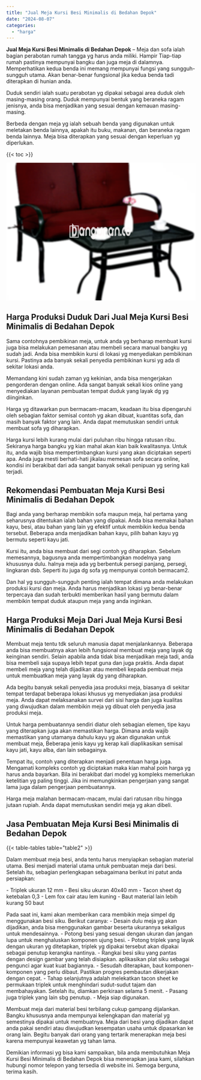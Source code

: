 ```yaml
---
title: "Jual Meja Kursi Besi Minimalis di Bedahan Depok"
date: "2024-08-07"
categories: 
  - "harga"
---
```


**Jual Meja Kursi Besi Minimalis di Bedahan Depok** – Meja dan sofa ialah bagian perabotan rumah tangga yg harus anda miliki. Hampir Tiap-tiap rumah pastinya mempunyai bangku dan juga meja di dalamnya. Memperhatikan kedua benda ini memang mempunyai fungsi yang sungguh-sungguh utama. Akan benar-benar fungsional jika kedua benda tadi diterapkan di hunian anda.

Duduk sendiri ialah suatu perabotan yg dipakai sebagai area duduk oleh masing-masing orang. Duduk mempunyai bentuk yang beraneka ragam jenisnya, anda bisa menjadikan yang sesuai dengan kemauan masing-masing.

Berbeda dengan meja yg ialah sebuah benda yang digunakan untuk meletakan benda lainnya, apakah itu buku, makanan, dan beraneka ragam benda lainnya. Meja bisa diterapkan yang sesuai dengan keperluan yg diperlukan.

{{< toc >}}

![Jual Meja Kursi Besi Minimalis di Bedahan Depok](/images/jual-meja-besi-murah31.png)

## Harga Produksi Duduk Dari Jual Meja Kursi Besi Minimalis di Bedahan Depok

Sama contohnya pembikinan meja, untuk anda yg berharap membuat kursi juga bisa melakukan pemesanan atau membeli secara manual bangku yg sudah jadi. Anda bisa membikin kursi di lokasi yg menyediakan pembikinan kursi. Pastinya ada banyak sekali penyedia pembikinan kursi yg ada di sekitar lokasi anda.

Memandang kini sudah zaman yg kekinian, anda bisa mengerjakan pengorderan dengan online. Ada sangat banyak sekali kios online yang menyediakan layanan pembuatan tempat duduk yang layak dg yg diinginkan.

Harga yg ditawarkan pun bermacam-macam, keadaan itu bisa dipengaruhi oleh sebagian faktor semisal contoh yg akan dibuat, kuantitas sofa, dan masih banyak faktor yang lain. Anda dapat memutuskan sendiri untuk membuat sofa yg diharapkan.

Harga kursi lebih kurang mulai dari puluhan ribu hingga ratusan ribu. Sekiranya harga bangku yg kian mahal akan kian baik kwalitasnya. Untuk itu, anda wajib bisa mempertimbangkan kursi yang akan diciptakan seperti apa. Anda juga mesti berhati-hati jikalau memesan sofa secara online, kondisi ini berakibat dari ada sangat banyak sekali penipuan yg sering kali terjadi.

## Rekomendasi Pembuatan Meja Kursi Besi Minimalis di Bedahan Depok

Bagi anda yang berharap membikin sofa maupun meja, hal pertama yang seharusnya ditentukan ialah bahan yang dipakai. Anda bisa memakai bahan kayu, besi, atau bahan yang lain yg efektif untuk membikin kedua benda tersebut. Beberapa anda menjadikan bahan kayu, pilih bahan kayu yg bermutu seperti kayu jati.

Kursi itu, anda bisa membuat dari segi contoh yg diharapkan. Sebelum memesannya, bagusnya anda mempertimbangkan modelnya yang khususnya dulu. halnya meja ada yg berbentuk persegi panjang, persegi, lingkaran dsb. Seperti itu juga dg sofa yg mempunyai contoh bermacam2.

Dan hal yg sungguh-sungguh penting ialah tempat dimana anda melakukan produksi kursi dan meja. Anda harus menjadikan lokasi yg benar-benar terpercaya dan sudah terbukti memberikan hasil yang bermutu dalam membikin tempat duduk ataupun meja yang anda inginkan.

## Harga Produksi Meja Dari Jual Meja Kursi Besi Minimalis di Bedahan Depok

Membuat meja tentu tdk seluruh manusia dapat menjalankannya. Beberapa anda bisa membuatnya akan lebih fungsional membuat meja yang layak dg keinginan sendiri. Selain apabila anda tidak bisa menjadikan meja tadi, anda bisa membeli saja supaya lebih tepat guna dan juga praktis. Anda dapat membeli meja yang telah dijadikan atau membeli kepada pembuat meja untuk membuatkan meja yang layak dg yang diharapkan.

Ada begitu banyak sekali penyedia jasa produksi meja, biasanya di sekitar tempat terdapat beberapa lokasi khusus yg menyediakan jasa produksi meja. Anda dapat melaksanakan survei dari sisi harga dan juga kualitas yang diwujudkan dalam membikin meja yg dibuat oleh penyedia jasa produksi meja.

Untuk harga pembuatannya sendiri diatur oleh sebagian elemen, tipe kayu yang diterapkan juga akan memastikan harga. Dimana anda wajib memastikan yang utamanya dahulu kayu yg akan digunakan untuk membuat meja, Beberapa jenis kayu yg kerap kali diaplikasikan semisal kayu jati, kayu alba, dan lain sebagainya.

Tempat itu, contoh yang diterapkan menjadi penentuan harga juga. Mengamati kompleks contoh yg diciptakan maka kian mahal poin harga yg harus anda bayarkan. Bila ini berakibat dari model yg kompleks memerlukan ketelitian yg paling tinggi. Jika ini memungkinkan pengerjaan yang sangat lama juga dalam pengerjaan pembuatannya.

Harga meja malahan bermacam-macam, mulai dari ratusan ribu hingga jutaan rupiah. Anda dapat memutuskan sendiri meja yg akan dibeli.

## Jasa Pembuatan Meja Kursi Besi Minimalis di Bedahan Depok

{{< table-tables table="table2" >}}

Dalam membuat meja besi, anda tentu harus menyiapkan sebagian material utama. Besi menjadi material utama untuk pembuatan meja dari besi. Setelah itu, sebagian perlengkapan sebagaimana berikut ini patut anda persiapkan:

\- Triplek ukuran 12 mm - Besi siku ukuran 40x40 mm - Tacon sheet dg ketebalan 0,3 - Lem fox cair atau lem kuning - Baut material lain lebih kurang 50 baut

Pada saat ini, kami akan memberikan cara membikin meja simpel dg menggunakan besi siku. Berikut caranya: - Desain dulu meja yg akan dijadikan, anda bisa menggunakan gambar beserta ukurannya sekaligus untuk mendesainnya. - Potong besi yang sesuai dengan ukuran dan jangan lupa untuk menghaluskan komponen ujung besi. - Potong triplek yang layak dengan ukuran yg ditetapkan, triplek yg dipakai tersebut akan dipakai sebagai penutup kerangka nantinya. - Rangkai besi siku yang pantas dengan design gambar yang telah disiapkan. aplikasikan plat siku sebagai pengunci agar kuat kuat bagiannya. - Sesudah diterapkan, baut komponen-komponen yang perlu dibaut. Pastikan progres pembautan dikerjakan dengan cepat. - Tahap selanjutnya adalah melekatkan tacon sheet ke permukaan triplek untuk menghindari sudut-sudut tajam dan membahayakan. Setelah itu, diamkan perkiraan selama 5 menit. - Pasang juga triplek yang lain sbg penutup. - Meja siap digunakan.

Membuat meja dari material besi terbilang cukup gampang dijalankan. Bangku khususnya anda mempunyai kelengkapan dan material yg semestinya dipakai untuk membuatnya. Meja dari besi yang dijadikan dapat anda pakai sendiri atau diwujudkan kesempatan usaha untuk dipasarkan ke orang lain. Begitu banyak dari orang yang tertarik menerapkan meja besi karena mempunyai keawetan yg tahan lama.

Demikian informasi yg bisa kami sampaikan, bila anda membutuhkan Meja Kursi Besi Minimalis di Bedahan Depok bisa menerapkan jasa kami, silahkan hubungi nomor telepon yang tersedia di website ini. Semoga berguna, terima kasih.
